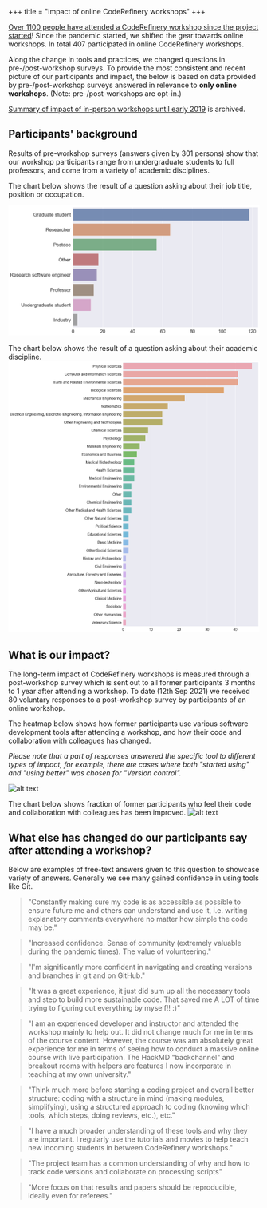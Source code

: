 +++
title = "Impact of online CodeRefinery workshops"
+++

[Over 1100 people have attended a CodeRefinery workshop since the project
started](statistics/#standard-coderefinery-workshops)! Since the pandemic started, we shifted the gear towards online workshops. In total 407 participated in online CodeRefinery workshops. 

Along the change in tools and practices, we changed questions in pre-/post-workshop surveys. To provide the most consistent and recent picture of our participants and impact, the below is based on data provided by pre-/post-workshop surveys answered in relevance to **only online workshops**. (Note: pre-/post-workshops are opt-in.) 

[Summary of impact of in-person workshops until early 2019](/workshops/impact_until-early-2019) is archived.

## Participants' background

Results of pre-workshop surveys (answers given by 301 persons) show that our workshop participants range from undergraduate students to full
professors, and come from a variety of academic disciplines. 

The chart below shows the result of a question asking about their job title, position or occupation.  

<!--- add /workshops/ before the path of a figure
--->

![alt text](/workshops/position-online.png "A horizontal barchart, showing that nearly 120 participants are graduate students, a little over 60 are researchers, a little below 60 are postdocs. Otherwise, less than 20 for each of the followings: research software engineers, professors, undergraduate students and other positions for each of the following positions. The results show few participants from industry")

The chart below shows the result of a question asking about their academic discipline.  
![alt text](/workshops/discipline-online.png "A horizontal barchart, showing that 46 participants are from physical science, followed by computer and information sciences (41), earth and related environmental sciences (41), biological sciences (36), mechanical engineering (22), mathematics (16) and other various disciplines.")


## What is our impact?

The long-term impact of CodeRefinery workshops is measured through a
post-workshop survey which is sent out to all former participants 3 months to 1 year after attending a workshop. To date (12th Sep 2021) we received 80 voluntary responses to 
a post-workshop survey by participants of an online workshop.

The heatmap below shows how former participants
use various software development tools after attending a workshop, and
how their code and collaboration with colleagues has changed. 

*Please note that a part of responses answered the specific tool to different types of impact, for example, there are cases where both "started using" and "using better" was chosen for "Version control".*

![alt text](/workshops/heatmap-online.png "A
heatmap based on the number of responses a matrix chart showing 4 impact levels on x-axix (from left, not using, started using, unchanged, and using better) and tools or practices introduced in the workshops on y-axis (from top, workflow, version control, Jupyter, Deploying documentation, Coverage, Code review, and Automated testing). 63 answered using version control better, and 35 answered started using version control. 30 answered using Jupyter better and 23 started using Jupyter. 21 answered deploying documentation better and 23 started doing so. 22 using code review better and 23 started using it. On the other hand, Many answered not using; workflows (62), coverage (62), or automated testing (57)")

The chart below shows fraction of former participants who feel their code and collaboration with colleagues has been improved. 
![alt text](/workshops/yes-no-questions-online.png "A bar chart
showing fraction of participants who feel that their code is more resusable (0.59), more reproduceble (0.50), more modular (0.34), better documented (0.64), and that it is easier to collaborate (near 0.85) and incroduced tools to colleagues (below 0.75)")

## What else has changed do our participants say after attending a workshop?

Below are examples of free-text answers given to this question to showcase variety of answers. Generally we see many gained confidence in using tools like Git.

> "Constantly making sure my code is as accessible as possible to ensure future me and others can understand and use it, i.e. writing explanatory comments everywhere no matter how simple the code may be."

> "Increased confidence. Sense of community (extremely valuable during the pandemic times). The value of volunteering."

> "I'm significantly more confident in navigating and creating versions and branches in git and on GitHub."

> "It was a great experience, it just did sum up all the necessary tools and step to build more sustainable code. That saved me A LOT of time trying to figuring out everything by myself!! :)"

> "I am an experienced developer and instructor and attended the workshop mainly to help out. It did not change much for me in terms of the course content. However, the course was am absolutely great experience for me in terms of seeing how to conduct a massive online course with live participation. The HackMD "backchannel" and breakout rooms with helpers are features I now incorporate in teaching at my own university."

>"Think much more before starting a coding project and overall better structure: coding with a structure in mind (making modules, simplifying), using a structured approach to coding (knowing which tools, which steps, doing reviews, etc.), etc."

> "I have a much broader understanding of these tools and why they are important. I regularly use the tutorials and movies to help teach new incoming students in between CodeRefinery workshops."

> "The project team has a common understanding of why and how to track code versions and collaborate on processing scripts"

> "More focus on that results and papers should be reproducible, ideally even for referees."